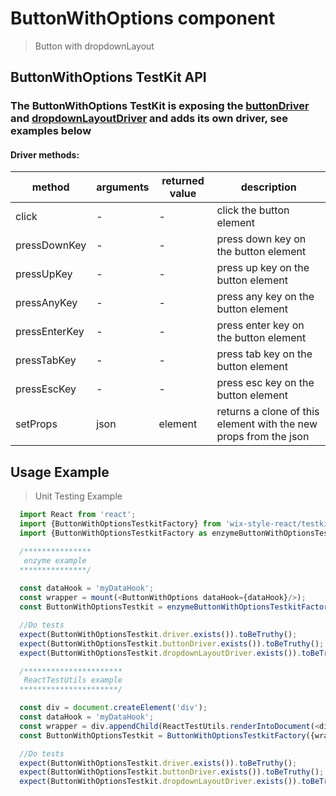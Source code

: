 # ButtonWithOptions component

> Button with dropdownLayout

## ButtonWithOptions TestKit API

### The ButtonWithOptions TestKit is exposing the [buttonDriver](https://wix-wix-style-react.surge.sh/?selectedKind=Core&selectedStory=Button&full=0&down=0&left=1&panelRight=0) and [dropdownLayoutDriver](https://wix-wix-style-react.surge.sh/?selectedKind=Core&selectedStory=DropdownLayout&full=0&down=0&left=1&panelRight=0) and adds its own driver, see examples below
 
#### Driver methods:

| method | arguments | returned value | description |
|--------|-----------|----------------|-------------|
| click | - | - | click the button element |
| pressDownKey | - | - | press down key on the button element |
| pressUpKey | - | - | press up key on the button element |
| pressAnyKey | - | - | press any key on the button element |
| pressEnterKey | - | - | press enter key on the button element |
| pressTabKey | - | - | press tab key on the button element |
| pressEscKey | - | - | press esc key on the button element |
| setProps | json | element | returns a clone of this element with the new props from the json | 

## Usage Example

> Unit Testing Example
```javascript
  import React from 'react';
  import {ButtonWithOptionsTestkitFactory} from 'wix-style-react/testkit';
  import {ButtonWithOptionsTestkitFactory as enzymeButtonWithOptionsTestkitFactory} from 'wix-style-react/testkit/enzyme';

  /***************
   enzyme example
  ***************/
  
  const dataHook = 'myDataHook';
  const wrapper = mount(<ButtonWithOptions dataHook={dataHook}/>);
  const ButtonWithOptionsTestkit = enzymeButtonWithOptionsTestkitFactory({wrapper, dataHook});

  //Do tests
  expect(ButtonWithOptionsTestkit.driver.exists()).toBeTruthy();
  expect(ButtonWithOptionsTestkit.buttonDriver.exists()).toBeTruthy();
  expect(ButtonWithOptionsTestkit.dropdownLayoutDriver.exists()).toBeTruthy();

  /**********************
   ReactTestUtils example
  **********************/

  const div = document.createElement('div');
  const dataHook = 'myDataHook';
  const wrapper = div.appendChild(ReactTestUtils.renderIntoDocument(<div><ButtonWithOptions dataHook={dataHook}/></div>));
  const ButtonWithOptionsTestkit = ButtonWithOptionsTestkitFactory({wrapper, dataHook});

  //Do tests
  expect(ButtonWithOptionsTestkit.driver.exists()).toBeTruthy();
  expect(ButtonWithOptionsTestkit.buttonDriver.exists()).toBeTruthy();
  expect(ButtonWithOptionsTestkit.dropdownLayoutDriver.exists()).toBeTruthy();
```
